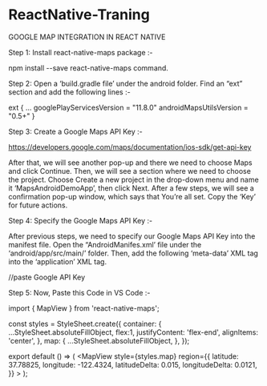 # ReactNative-Traning

GOOGLE MAP INTEGRATION IN REACT NATIVE

Step 1: Install react-native-maps package :-

npm install --save react-native-maps command.

Step 2: Open a ‘build.gradle file’ under the android folder. Find an “ext” section and add the following lines :-

ext {
  ...
  googlePlayServicesVersion = "11.8.0"
  androidMapsUtilsVersion = "0.5+"
}

Step 3: Create a Google Maps API Key :-

https://developers.google.com/maps/documentation/ios-sdk/get-api-key

After that, we will see another pop-up and there we need to choose Maps and click Continue. Then, we will see a section where we need to choose the project. Choose Create a new project in the drop-down menu and name it ‘MapsAndroidDemoApp’, then click Next. After a few steps, we will see a confirmation pop-up window, which says that You’re all set. Copy the ‘Key’ for future actions.

Step 4: Specify the Google Maps API Key :-

After previous steps, we need to specify our Google Maps API Key into the manifest file. Open the “AndroidManifes.xml’ file under the ‘android/app/src/main/’ folder. Then, add the following ‘meta-data’ XML tag into the ‘application’ XML tag.

<application>
   <!-- You will only need to add this meta-data tag, but make sure it's a child of application -->
   <meta-data
     android:name="com.google.android.geo.API_KEY"
     android:value="Your Google maps API Key Here"/>	//paste Google API Key

   <!-- You will also only need to add this uses-library tag -->
   <uses-library android:name="org.apache.http.legacy" android:required="false"/>
</application>

Step 5: Now, Paste this Code in VS Code :-

import { MapView } from 'react-native-maps';

const styles = StyleSheet.create({
 container: {
   ...StyleSheet.absoluteFillObject,
   flex:1,
   justifyContent: 'flex-end',
   alignItems: 'center',
 },
 map: {
   ...StyleSheet.absoluteFillObject,
 },
});

export default () => (
   <View style={styles.container}>
     <MapView
       style={styles.map}
       region={{
         latitude: 37.78825,
         longitude: -122.4324,
         latitudeDelta: 0.015,
         longitudeDelta: 0.0121,
       }}
     >
     </MapView>
   </View>
);

